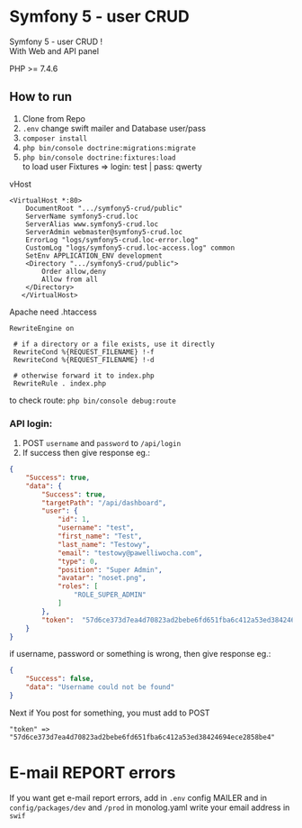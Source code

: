 # Symfony 5 - user CRUD

Symfony 5 - user CRUD !<br /> 
With Web and API panel

PHP >= 7.4.6

## How to run
1. Clone from Repo
2. ```.env``` change swift mailer and Database user/pass
3. ```composer install```
4. ```php bin/console doctrine:migrations:migrate```
5. ```php bin/console doctrine:fixtures:load``` 
<br />to load user Fixtures => login: test | pass: qwerty

vHost
```
<VirtualHost *:80>
   	DocumentRoot ".../symfony5-crud/public"
   	ServerName symfony5-crud.loc
   	ServerAlias www.symfony5-crud.loc
   	ServerAdmin webmaster@symfony5-crud.loc
   	ErrorLog "logs/symfony5-crud.loc-error.log"
   	CustomLog "logs/symfony5-crud.loc-access.log" common
   	SetEnv APPLICATION_ENV development
   	<Directory ".../symfony5-crud/public">
   		Order allow,deny
   		Allow from all
   	</Directory>
   </VirtualHost>
```

Apache need .htaccess
```
RewriteEngine on
 
 # if a directory or a file exists, use it directly
 RewriteCond %{REQUEST_FILENAME} !-f
 RewriteCond %{REQUEST_FILENAME} !-d
 
 # otherwise forward it to index.php
 RewriteRule . index.php
```

to check route: ```php bin/console debug:route```


### API login:
1. POST `username` and `password` to `/api/login`
2. If success then give response eg.:
```json
{
    "Success": true,
    "data": {
        "Success": true,
        "targetPath": "/api/dashboard",
        "user": {
            "id": 1,
            "username": "test",
            "first_name": "Test",
            "last_name": "Testowy",
            "email": "testowy@pawelliwocha.com",
            "type": 0,
            "position": "Super Admin",
            "avatar": "noset.png",
            "roles": [
                "ROLE_SUPER_ADMIN"
            ]
        },
        "token":  "57d6ce373d7ea4d70823ad2bebe6fd651fba6c412a53ed38424694ece2858be4"
    }
}
```
if username, password or something is wrong, then give response eg.:
```json
{
    "Success": false,
    "data": "Username could not be found"
}
```
Next if You post for something, you must add to POST
```
"token" => "57d6ce373d7ea4d70823ad2bebe6fd651fba6c412a53ed38424694ece2858be4"
```


# E-mail REPORT errors

If you want get e-mail report errors, add in `.env` config MAILER and in `config/packages/dev` and `/prod` in monolog.yaml write your email address in `swif`